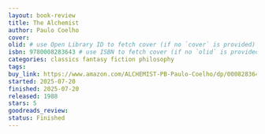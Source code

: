 ```yaml
---
layout: book-review
title: The Alchemist
author: Paulo Coelho
cover: 
olid: # use Open Library ID to fetch cover (if no `cover` is provided)
isbn: 9780008283643 # use ISBN to fetch cover (if no `olid` is provided, dashes are optional)
categories: classics fantasy fiction philosophy
tags: 
buy_link: https://www.amazon.com/ALCHEMIST-PB-Paulo-Coelho/dp/0008283648
started: 2025-07-20
finished: 2025-07-20
released: 1988
stars: 5
goodreads_review: 
status: Finished
---
```


